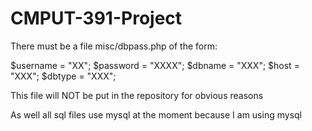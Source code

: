 # CMPUT-391-Project

There must be a file misc/dbpass.php of the form:

$username = "XX";
$password = "XXXX";
$dbname = "XXX";
$host = "XXX";
$dbtype = "XXX";

This file will NOT be put in the repository for obvious reasons

As well all sql files use mysql at the moment because I am using mysql